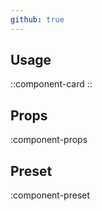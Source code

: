 ```yaml
---
github: true
---
```


## Usage

::component-card
::

## Props

:component-props

## Preset

:component-preset
